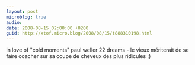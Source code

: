 ```yaml
---
layout: post
microblog: true
audio: 
date: 2008-08-15 02:00:00 +0200
guid: http://xtof.micro.blog/2008/08/15/t888310198.html
---
```

in love of "cold moments" paul weller 22 dreams - le vieux mériterait de se faire coacher sur sa coupe de cheveux des plus ridicules ;)
